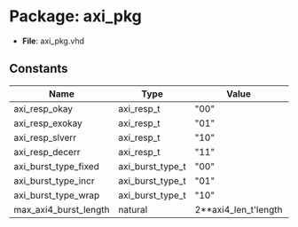 # Package: axi_pkg

- **File**: axi_pkg.vhd
## Constants

| Name                  | Type             | Value                 | Description |
| --------------------- | ---------------- | --------------------- | ----------- |
| axi_resp_okay         | axi_resp_t       |  "00"                 |             |
| axi_resp_exokay       | axi_resp_t       |  "01"                 |             |
| axi_resp_slverr       | axi_resp_t       |  "10"                 |             |
| axi_resp_decerr       | axi_resp_t       |  "11"                 |             |
| axi_burst_type_fixed  | axi_burst_type_t |  "00"                 |             |
| axi_burst_type_incr   | axi_burst_type_t |  "01"                 |             |
| axi_burst_type_wrap   | axi_burst_type_t |  "10"                 |             |
| max_axi4_burst_length | natural          |  2**axi4_len_t'length |             |
